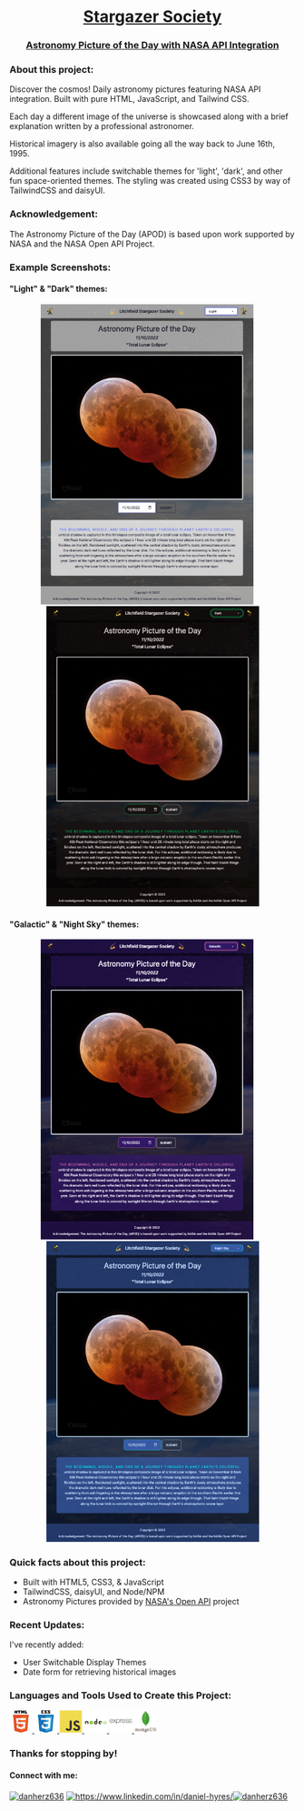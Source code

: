
<h1 align="center"><a target="_blank" href="https://astronomy-pic-daily.netlify.app/">Stargazer Society</a> </h1>

<h3 align="center"><a target="_blank" href="https://astronomy-pic-daily.netlify.app/">Astronomy Picture of the Day with NASA API Integration </a></h3>

<!--- <h3 align="center"> <a href="https://family-guy-quotes.netlify.app/">Visit the live site</a></h3> --->

<h3 align="left">About this project:</h3>
<p align="left">
Discover the cosmos! Daily astronomy pictures featuring NASA API integration. Built with pure HTML, JavaScript, and Tailwind CSS.

Each day a different image of the universe is showcased along with a brief explanation written by a professional astronomer.<br>

Historical imagery is also available going all the way back to June 16th, 1995.
</p>
<p align="left">
</p>

<p align="left">
Additional features include switchable themes for 'light', 'dark', and other fun space-oriented themes. The styling was created using CSS3 by way of TailwindCSS and daisyUI. 
</p>

<h3 align="left">Acknowledgement:</h3>
<p align="left">
The Astronomy Picture of the Day (APOD) is based upon work supported by NASA and the NASA Open API Project.
</p>

<h3 align="left">Example Screenshots:</h3>

<h4 align="left" >"Light" & "Dark" themes: </h4>

<p align="center">
  <img src="https://github.com/d-herz/Stargazer-Society-APOD/blob/main/img/light.png" alt="Light-mode example" width= "375" height="auto"   />
  <span>&nbsp;&nbsp;&nbsp;&nbsp;   </span>
  <img src="https://github.com/d-herz/Stargazer-Society-APOD/blob/main/img/dark.png" alt="Dark mode example" width= "375" height="auto"   />
</p> 

<h4 align="left" >"Galactic" & "Night Sky" themes: </h4>
<p align="center">
  <img src="https://github.com/d-herz/Stargazer-Society-APOD/blob/main/img/galactic.png" alt="Galacatic theme example" width= "375" height="auto"   />
  <span>&nbsp;&nbsp;&nbsp;&nbsp; </span>
  <img src="https://github.com/d-herz/Stargazer-Society-APOD/blob/main/img/night.png" alt="Night-Sky theme example" width= "375" height="auto"   />
</p> 

<h3 align="left">Quick facts about this project:</h3>
<p align="left">
<ul>
  <li> Built with HTML5, CSS3, & JavaScript</li>
  <li> TailwindCSS, daisyUI, and Node/NPM</li>
  <li> Astronomy Pictures provided by <a href="https://api.nasa.gov//">NASA's Open API</a> project</li>

</ul>
</p>


<h3 align="left">Recent Updates:</h3>
<p align="left">
I've recently added:
<ul>
<li>User Switchable Display Themes</li>
<li>Date form for retrieving historical images</li>
<!----- <li> </li> ---->
</ul>
</p>


<h3 align="left">Languages and Tools Used to Create this Project:</h3>
<p align="left"> <a href="https://www.w3.org/html/" target="_blank" rel="noreferrer"> <img src="https://raw.githubusercontent.com/devicons/devicon/master/icons/html5/html5-original-wordmark.svg" alt="html5" width="40" height="40"/> </a> <a href="https://www.w3schools.com/css/" target="_blank" rel="noreferrer"> <img src="https://raw.githubusercontent.com/devicons/devicon/master/icons/css3/css3-original-wordmark.svg" alt="css3" width="40" height="40"/> </a> <a href="https://developer.mozilla.org/en-US/docs/Web/JavaScript" target="_blank" rel="noreferrer"> <img src="https://raw.githubusercontent.com/devicons/devicon/master/icons/javascript/javascript-original.svg" alt="javascript" width="40" height="40"/> </a> <a href="https://nodejs.org" target="_blank" rel="noreferrer"> <img src="https://raw.githubusercontent.com/devicons/devicon/master/icons/nodejs/nodejs-original-wordmark.svg" alt="nodejs" width="40" height="40"/> </a>  <a href="https://expressjs.com" target="_blank" rel="noreferrer"> <img src="https://raw.githubusercontent.com/devicons/devicon/master/icons/express/express-original-wordmark.svg" alt="express" width="40" height="40"/> </a> <a href="https://www.mongodb.com/" target="_blank" rel="noreferrer"> <img src="https://raw.githubusercontent.com/devicons/devicon/master/icons/mongodb/mongodb-original-wordmark.svg" alt="mongodb" width="40" height="40"/> </a></p>


<h3 align="left">Thanks for stopping by!</h3>
<h4> Connect with me:</h4>
<p align="left">
<a href="https://twitter.com/danherz636" target="blank"><img align="center" src="https://raw.githubusercontent.com/rahuldkjain/github-profile-readme-generator/master/src/images/icons/Social/twitter.svg" alt="danherz636" height="30" width="40" /></a>
<a href="https://www.linkedin.com/in/d-herz/" target="blank"><img align="center" src="https://raw.githubusercontent.com/rahuldkjain/github-profile-readme-generator/master/src/images/icons/Social/linked-in-alt.svg" alt="https://www.linkedin.com/in/daniel-hyres/" height="30" width="40" /></a><a href="https://www.twitch.tv/devlimiter" target="blank"><img align="center" src="https://raw.githubusercontent.com/rahuldkjain/github-profile-readme-generator/master/src/images/icons/Social/twitch.svg" alt="danherz636" height="30" width="40" />
</p>




